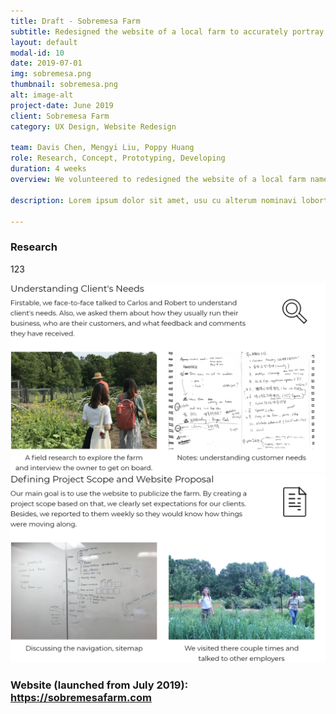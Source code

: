 ```yaml
---
title: Draft - Sobremesa Farm
subtitle: Redesigned the website of a local farm to accurately portray its exceptional product quality.
layout: default
modal-id: 10
date: 2019-07-01
img: sobremesa.png
thumbnail: sobremesa.png
alt: image-alt
project-date: June 2019
client: Sobremesa Farm
category: UX Design, Website Redesign

team: Davis Chen, Mengyi Liu, Poppy Huang
role: Research, Concept, Prototyping, Developing
duration: 4 weeks
overview: We volunteered to redesigned the website of a local farm named Sobremesa Farm. The new website introduces its history, culture, and products.<br>Besides restructuring the website, we also have implemented some features like newsletter subscriptions and Square online payment system.

description: Lorem ipsum dolor sit amet, usu cu alterum nominavi lobortis. At duo novum diceret. Tantas apeirian vix et, usu sanctus postulant inciderint ut, populo diceret necessitatibus in vim. Cu eum dicam feugiat noluisse.

---
```

<div class="row"> <!-- eternal structure: row col-xl-12 modal-body 1-->
<div class="col-xl-12"> <!-- eternal structure: row col-xl-12 modal-body 2-->
<div class="modal-body"> <!-- eternal structure: row col-xl-12 modal-body 3-->
    <!-- post content start-->
    <div class="container">
        <div class="row text-left">
            <h3 class="service-heading">Research</h3>
            <p>123</p>
        </div>
        <div class="row text-left">
            <span>
            <img class="img-responsive center-block" src="img/portfolio/sf-a/Group 66.png" alt="">
            </span>
        </div>
        <div class="div-line"></div>
        <div class="row text-left">
            <span >
            <img class="img-responsive center-block" src="img/portfolio/sf-a/Group 65.png" alt="">
            </span>
        </div>
        <div class="row text-center">
            <h3 class="service-heading">Website (launched from July 2019): <a href="https://sobremesafarm.com" target="_blank">https://sobremesafarm.com</a></h3>
        </div>
    </div> <!-- container -->
    <!-- post content end-->
</div> <!-- eternal structure: row col-xl-12 modal-body 4-->
</div> <!-- eternal structure: row col-xl-12 modal-body 5-->
</div> 

